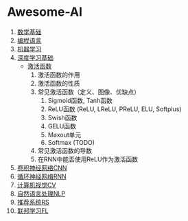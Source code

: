 # Awesome-AI

1. [数学基础](./01_数学基础)
2. [编程语言](./02_编程语言)
3. [机器学习](./03_机器学习)
4. [深度学习基础](./04_深度学习基础)
   - [激活函数](./04_深度学习基础/激活函数.md)
     1. 激活函数的作用
     2. 激活函数的性质
     3. 常见激活函数（定义、图像、优缺点）
        1. Sigmoid函数, Tanh函数
        2. ReLU函数 (ReLU, LReLU, PReLU, ELU, Softplus)
        3. Swish函数
        4. GELU函数
        5. Maxout单元
        6. Softmax (TODO)
     4. 常见激活函数的导数
     5. 在RNN中能否使用ReLU作为激活函数
5. [卷积神经网络CNN](./05_卷积神经网络CNN)
6. [循环神经网络RNN](./06_循环神经网络RNN)
7. [计算机视觉CV](./07_计算机视觉CV)
8. [自然语言处理NLP](./08_自然语言处理NLP)
9. [推荐系统RS](./09_推荐系统RS)
10. [联邦学习FL](./10_联邦学习FL)